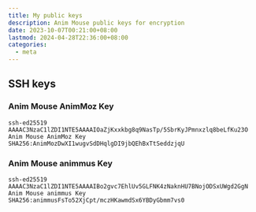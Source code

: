 ```yaml
---
title: My public keys
description: Anim Mouse public keys for encryption
date: 2023-10-07T00:21:00+08:00
lastmod: 2024-04-28T22:36:00+08:00
categories:
  - meta
---
```

## SSH keys
### Anim Mouse AnimMoz Key
```
ssh-ed25519 AAAAC3NzaC1lZDI1NTE5AAAAIOaZjKxxkbg8q9NasTp/5SbrKyJPmnxzlq8beLfKu23O Anim Mouse AnimMoz Key
SHA256:AnimMozDwXI1wugvSdDHqlgDI9jbQEhBxTtSeddzjqU
```

### Anim Mouse animmus Key
```
ssh-ed25519 AAAAC3NzaC1lZDI1NTE5AAAAIBo2gvc7EhlUv5GLFNK4zNaknHU7BNojODSxUWgd2GgN Anim Mouse animmus Key
SHA256:animmusFsTo52XjCpt/mczHKawmdSx6YBDyGbmm7vs0
```